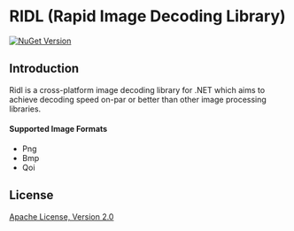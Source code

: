 # RIDL (Rapid Image Decoding Library)
[![NuGet Version](https://img.shields.io/nuget/vpre/Ridl)](https://www.nuget.org/packages/Ridl/)

## Introduction
Ridl is a cross-platform image decoding library for .NET which aims to achieve decoding speed on-par or better than other image processing libraries.

#### Supported Image Formats
- Png
- Bmp
- Qoi

## License
[Apache License, Version 2.0](https://www.apache.org/licenses/LICENSE-2.0)
